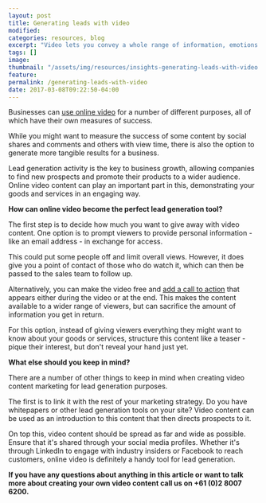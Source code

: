 ```yaml
---
layout: post
title: Generating leads with video
modified:
categories: resources, blog
excerpt: "Video lets you convey a whole range of information, emotions and experiences that simply aren't possible with still images or text. Are you ready to make the change?"
tags: []
image:
thumbnail: "/assets/img/resources/insights-generating-leads-with-video.jpg"
feature:
permalink: /generating-leads-with-video
date: 2017-03-08T09:22:50-04:00
---
```



Businesses can <a href="/marketing-communications/">use online video</a> for a number of different purposes, all of which have their own measures of success.

While you might want to measure the success of some content by social shares and comments and others with view time, there is also the option to generate more tangible results for a business.

Lead generation activity is the key to business growth, allowing companies to find new prospects and promote their products to a wider audience. Online video content can play an important part in this, demonstrating your goods and services in an engaging way.

<strong>How can online video become the perfect lead generation tool?</strong>

The first step is to decide how much you want to give away with video content. One option is to prompt viewers to provide personal information - like an email address - in exchange for access.

This could put some people off and limit overall views. However, it does give you a point of contact of those who do watch it, which can then be passed to the sales team to follow up.

Alternatively, you can make the video free and <a href="/platform/call-to-action/">add a call to action</a> that appears either during the video or at the end. This makes the content available to a wider range of viewers, but can sacrifice the amount of information you get in return.

For this option, instead of giving viewers everything they might want to know about your goods or services, structure this content like a teaser - pique their interest, but don't reveal your hand just yet.

<strong>What else should you keep in mind?</strong>

There are a number of other things to keep in mind when creating video content marketing for lead generation purposes.

The first is to link it with the rest of your marketing strategy. Do you have whitepapers or other lead generation tools on your site? Video content can be used as an introduction to this content that then directs prospects to it.

On top this, video content should be spread as far and wide as possible. Ensure that it's shared through your social media profiles. Whether it's through LinkedIn to engage with industry insiders or Facebook to reach customers, online video is definitely a handy tool for lead generation.

<strong>If you have any questions about anything in this article or want to talk more about creating your own video content call us on +61 (0)2 8007 6200.</strong>